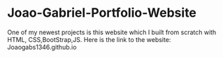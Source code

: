 # Joao-Gabriel-Portfolio-Website
One of my newest projects is this website which I built from scratch with HTML, CSS,BootStrap,JS.
Here is the link to the website: Joaogabs1346.github.io
